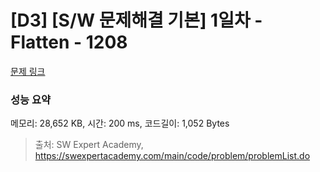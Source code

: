 # [D3] [S/W 문제해결 기본] 1일차 - Flatten - 1208 

[문제 링크](https://swexpertacademy.com/main/code/problem/problemDetail.do?contestProbId=AV139KOaABgCFAYh) 

### 성능 요약

메모리: 28,652 KB, 시간: 200 ms, 코드길이: 1,052 Bytes



> 출처: SW Expert Academy, https://swexpertacademy.com/main/code/problem/problemList.do